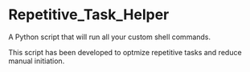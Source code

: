 # Repetitive_Task_Helper

A Python script that will run all your custom shell commands.

This script has been developed to optmize repetitive tasks and reduce manual initiation.
